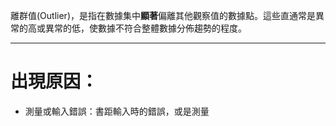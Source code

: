 離群值(Outlier)，是指在數據集中**顯著**偏離其他觀察值的數據點。這些直通常是異常的高或異常的低，使數據不符合整體數據分佈趨勢的程度。
- - -
# 出現原因：
- 測量或輸入錯誤：書距輸入時的錯誤，或是測量